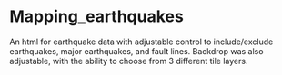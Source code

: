 # Mapping_earthquakes



An html for earthquake data with adjustable control to include/exclude earthquakes, major earthquakes, and fault lines. Backdrop was also adjustable, with the ability to choose from 3 different tile layers. 

